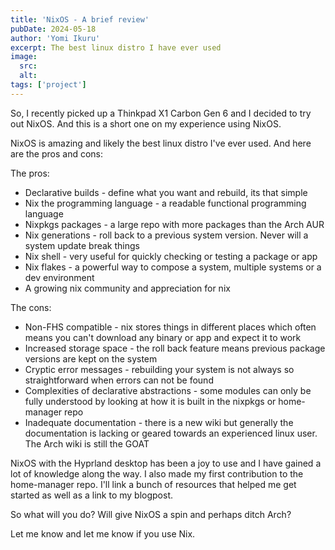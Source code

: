 ```yaml
---
title: 'NixOS - A brief review'
pubDate: 2024-05-18
author: 'Yomi Ikuru'
excerpt: The best linux distro I have ever used
image:
  src:
  alt:
tags: ['project']
---
```


So, I recently picked up a Thinkpad X1 Carbon Gen 6 and I decided to try out NixOS. And this is a short one on my experience using NixOS.

NixOS is amazing and likely the best linux distro I've ever used. And here are the pros and cons:

The pros:

- Declarative builds - define what you want and rebuild, its that simple
- Nix the programming language - a readable functional programming language
- Nixpkgs packages - a large repo with more packages than the Arch AUR
- Nix generations - roll back to a previous system version. Never will a system update break things
- Nix shell - very useful for quickly checking or testing a package or app
- Nix flakes - a powerful way to compose a system, multiple systems or a dev environment
- A growing nix community and appreciation for nix

The cons:

- Non-FHS compatible - nix stores things in different places which often means you can't download any binary or app and expect it to work
- Increased storage space - the roll back feature means previous package versions are kept on the system
- Cryptic error messages - rebuilding your system is not always so straightforward when errors can not be found
- Complexities of declarative abstractions - some modules can only be fully understood by looking at how it is built in the nixpkgs or home-manager repo
- Inadequate documentation - there is a new wiki but generally the documentation is lacking or geared towards an experienced linux user. The Arch wiki is still the GOAT

NixOS with the Hyprland desktop has been a joy to use and I have gained a lot of knowledge along the way. I also made my first contribution to the home-manager repo. I'll link a bunch of resources that helped me get started as well as a link to my blogpost.

So what will you do? Will give NixOS a spin and perhaps ditch Arch?

Let me know and let me know if you use Nix.
